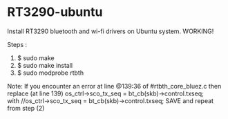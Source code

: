 # RT3290-ubuntu
Install RT3290 bluetooth and wi-fi drivers on Ubuntu system. WORKING! 

Steps : 
1) $ sudo make
2) $ sudo make install 
3) $ sudo modprobe rtbth

Note:
If you encounter an error at line @139:36 of #rtbth_core_bluez.c
then replace (at line 139)
			os_ctrl->sco_tx_seq = bt_cb(skb)->control.txseq;  
with
      //os_ctrl->sco_tx_seq = bt_cb(skb)->control.txseq;
SAVE and repeat from step (2)
